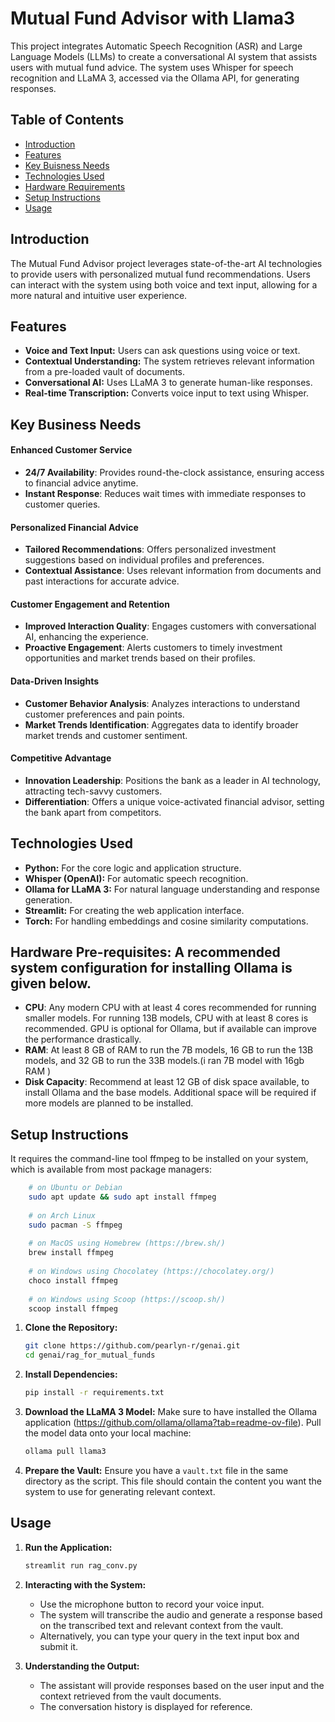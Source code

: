 # Mutual Fund Advisor with Llama3

This project integrates Automatic Speech Recognition (ASR) and Large Language Models (LLMs) to create a conversational AI system that assists users with mutual fund advice. The system uses Whisper for speech recognition and LLaMA 3, accessed via the Ollama API, for generating responses.

## Table of Contents

- [Introduction](#introduction)
- [Features](#features)
- [Key Buisness Needs](#key_buisness_needs)
- [Technologies Used](#technologies-used)
- [Hardware Requirements](#hardware-requirements)
- [Setup Instructions](#setup-instructions)
- [Usage](#usage)

## Introduction

The Mutual Fund Advisor project leverages state-of-the-art AI technologies to provide users with personalized mutual fund recommendations. Users can interact with the system using both voice and text input, allowing for a more natural and intuitive user experience.

## Features

- **Voice and Text Input:** Users can ask questions using voice or text.
- **Contextual Understanding:** The system retrieves relevant information from a pre-loaded vault of documents.
- **Conversational AI:** Uses LLaMA 3 to generate human-like responses.
- **Real-time Transcription:** Converts voice input to text using Whisper.

## Key Business Needs

 ####  Enhanced Customer Service 
- **24/7 Availability**: Provides round-the-clock assistance, ensuring access to financial advice anytime.
- **Instant Response**: Reduces wait times with immediate responses to customer queries.

 #### Personalized Financial Advice
- **Tailored Recommendations**: Offers personalized investment suggestions based on individual profiles and preferences.
- **Contextual Assistance**: Uses relevant information from documents and past interactions for accurate advice.

 #### Customer Engagement and Retention
- **Improved Interaction Quality**: Engages customers with conversational AI, enhancing the experience.
- **Proactive Engagement**: Alerts customers to timely investment opportunities and market trends based on their profiles.

#### Data-Driven Insights
- **Customer Behavior Analysis**: Analyzes interactions to understand customer preferences and pain points.
- **Market Trends Identification**: Aggregates data to identify broader market trends and customer sentiment.

#### Competitive Advantage
- **Innovation Leadership**: Positions the bank as a leader in AI technology, attracting tech-savvy customers.
- **Differentiation**: Offers a unique voice-activated financial advisor, setting the bank apart from competitors.


## Technologies Used

- **Python:** For the core logic and application structure.
- **Whisper (OpenAI):** For automatic speech recognition.
- **Ollama for LLaMA 3:** For natural language understanding and response generation.
- **Streamlit:** For creating the web application interface.
- **Torch:** For handling embeddings and cosine similarity computations.

## Hardware Pre-requisites: A recommended system configuration for installing Ollama is given below.

- **CPU**: Any modern CPU with at least 4 cores recommended for running smaller models. For running 13B models, CPU with at least 8 cores is recommended. GPU is optional for Ollama, but if available can improve the performance drastically.
- **RAM**: At least 8 GB of RAM to run the 7B models, 16 GB to run the 13B models, and 32 GB to run the 33B models.(i ran 7B model with 16gb RAM )
- **Disk Capacity**: Recommend at least 12 GB of disk space available, to install Ollama and the base models. Additional space will be required if more models are planned to be installed.

## Setup Instructions
It requires the command-line tool ffmpeg to be installed on your system, which is available from most package managers:
```bash
    # on Ubuntu or Debian
    sudo apt update && sudo apt install ffmpeg
    
    # on Arch Linux
    sudo pacman -S ffmpeg
    
    # on MacOS using Homebrew (https://brew.sh/)
    brew install ffmpeg
    
    # on Windows using Chocolatey (https://chocolatey.org/)
    choco install ffmpeg
    
    # on Windows using Scoop (https://scoop.sh/)
    scoop install ffmpeg
```
1. **Clone the Repository:**
    ```bash
    git clone https://github.com/pearlyn-r/genai.git
    cd genai/rag_for_mutual_funds
    ```

2. **Install Dependencies:**
    ```bash
    pip install -r requirements.txt
    ```

3. **Download the LLaMA 3 Model:**
    Make sure to have installed the Ollama application (https://github.com/ollama/ollama?tab=readme-ov-file). Pull the model data onto your local machine:
    ```bash
    ollama pull llama3
    ```

4. **Prepare the Vault:**
    Ensure you have a `vault.txt` file in the same directory as the script. This file should contain the content you want the system to use for generating relevant context.

## Usage

1. **Run the Application:**
    ```bash
    streamlit run rag_conv.py
    ```

2. **Interacting with the System:**
    - Use the microphone button to record your voice input.
    - The system will transcribe the audio and generate a response based on the transcribed text and relevant context from the vault.
    - Alternatively, you can type your query in the text input box and submit it.

3. **Understanding the Output:**
    - The assistant will provide responses based on the user input and the context retrieved from the vault documents.
    - The conversation history is displayed for reference.


